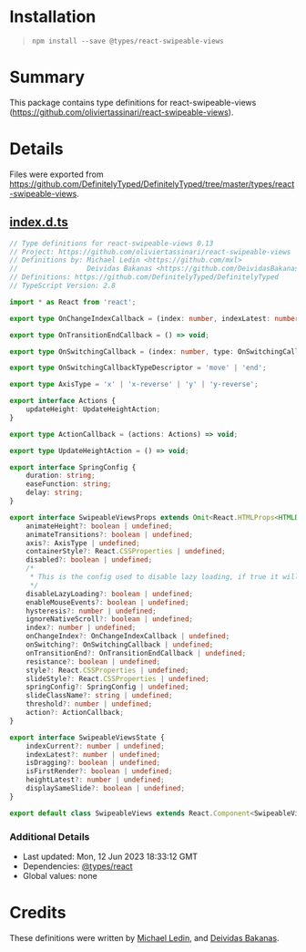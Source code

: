 # Installation
> `npm install --save @types/react-swipeable-views`

# Summary
This package contains type definitions for react-swipeable-views (https://github.com/oliviertassinari/react-swipeable-views).

# Details
Files were exported from https://github.com/DefinitelyTyped/DefinitelyTyped/tree/master/types/react-swipeable-views.
## [index.d.ts](https://github.com/DefinitelyTyped/DefinitelyTyped/tree/master/types/react-swipeable-views/index.d.ts)
````ts
// Type definitions for react-swipeable-views 0.13
// Project: https://github.com/oliviertassinari/react-swipeable-views
// Definitions by: Michael Ledin <https://github.com/mxl>
//                 Deividas Bakanas <https://github.com/DeividasBakanas>
// Definitions: https://github.com/DefinitelyTyped/DefinitelyTyped
// TypeScript Version: 2.8

import * as React from 'react';

export type OnChangeIndexCallback = (index: number, indexLatest: number) => void;

export type OnTransitionEndCallback = () => void;

export type OnSwitchingCallback = (index: number, type: OnSwitchingCallbackTypeDescriptor) => void;

export type OnSwitchingCallbackTypeDescriptor = 'move' | 'end';

export type AxisType = 'x' | 'x-reverse' | 'y' | 'y-reverse';

export interface Actions {
    updateHeight: UpdateHeightAction;
}

export type ActionCallback = (actions: Actions) => void;

export type UpdateHeightAction = () => void;

export interface SpringConfig {
    duration: string;
    easeFunction: string;
    delay: string;
}

export interface SwipeableViewsProps extends Omit<React.HTMLProps<HTMLDivElement>, 'action'> {
    animateHeight?: boolean | undefined;
    animateTransitions?: boolean | undefined;
    axis?: AxisType | undefined;
    containerStyle?: React.CSSProperties | undefined;
    disabled?: boolean | undefined;
    /*
     * This is the config used to disable lazy loading, if true it will render all the views in first rendering.
     */
    disableLazyLoading?: boolean | undefined;
    enableMouseEvents?: boolean | undefined;
    hysteresis?: number | undefined;
    ignoreNativeScroll?: boolean | undefined;
    index?: number | undefined;
    onChangeIndex?: OnChangeIndexCallback | undefined;
    onSwitching?: OnSwitchingCallback | undefined;
    onTransitionEnd?: OnTransitionEndCallback | undefined;
    resistance?: boolean | undefined;
    style?: React.CSSProperties | undefined;
    slideStyle?: React.CSSProperties | undefined;
    springConfig?: SpringConfig | undefined;
    slideClassName?: string | undefined;
    threshold?: number | undefined;
    action?: ActionCallback;
}

export interface SwipeableViewsState {
    indexCurrent?: number | undefined;
    indexLatest?: number | undefined;
    isDragging?: boolean | undefined;
    isFirstRender?: boolean | undefined;
    heightLatest?: number | undefined;
    displaySameSlide?: boolean | undefined;
}

export default class SwipeableViews extends React.Component<SwipeableViewsProps, SwipeableViewsState> {}

````

### Additional Details
 * Last updated: Mon, 12 Jun 2023 18:33:12 GMT
 * Dependencies: [@types/react](https://npmjs.com/package/@types/react)
 * Global values: none

# Credits
These definitions were written by [Michael Ledin](https://github.com/mxl), and [Deividas Bakanas](https://github.com/DeividasBakanas).
